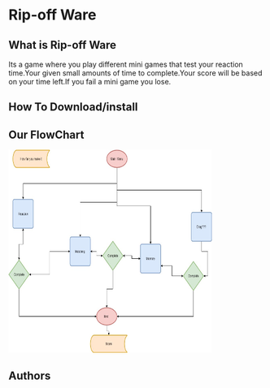 # Rip-off Ware

<h2>What is Rip-off Ware</h2>
Its a game where you play different mini games that test your reaction time.Your given small amounts of time to complete.Your score will be based on your time left.If you fail a mini game you lose.

<h2> How To Download/install</h2>


<h2>Our FlowChart</h2>
<img src="C# Final.jpg" height = "400" width ="400">


<h2>Authors</h2>

